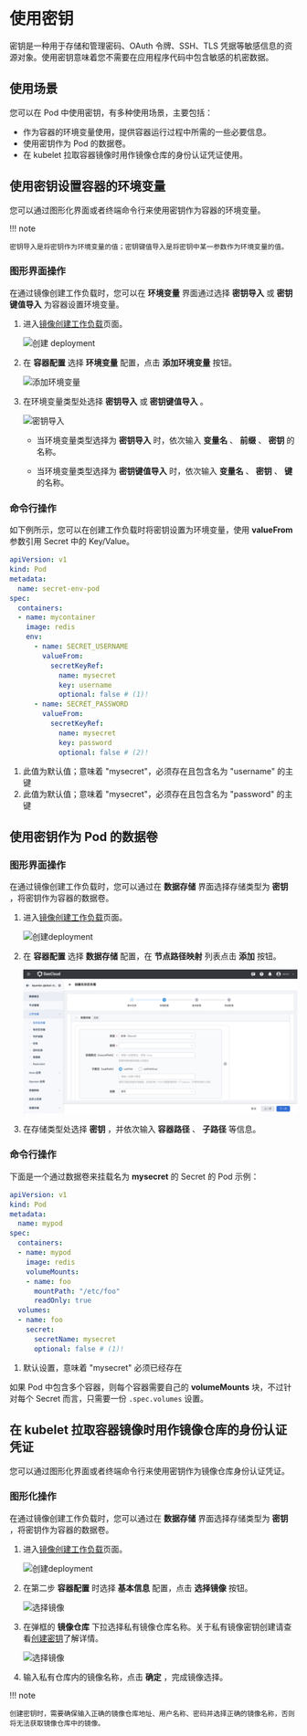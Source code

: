 # 使用密钥

密钥是一种用于存储和管理密码、OAuth 令牌、SSH、TLS 凭据等敏感信息的资源对象。使用密钥意味着您不需要在应用程序代码中包含敏感的机密数据。

## 使用场景

您可以在 Pod 中使用密钥，有多种使用场景，主要包括：

- 作为容器的环境变量使用，提供容器运行过程中所需的一些必要信息。
- 使用密钥作为 Pod 的数据卷。
- 在 kubelet 拉取容器镜像时用作镜像仓库的身份认证凭证使用。

## 使用密钥设置容器的环境变量

您可以通过图形化界面或者终端命令行来使用密钥作为容器的环境变量。

!!! note

    密钥导入是将密钥作为环境变量的值；密钥键值导入是将密钥中某一参数作为环境变量的值。

### 图形界面操作

在通过镜像创建工作负载时，您可以在 __环境变量__ 界面通过选择 __密钥导入__ 或 __密钥键值导入__ 为容器设置环境变量。

1. 进入[镜像创建工作负载](../workloads/create-deployment.md)页面。

    ![创建 deployment](https://docs.daocloud.io/daocloud-docs-images/docs/kpanda/images/secret05.png)

2. 在 __容器配置__ 选择 __环境变量__ 配置，点击 __添加环境变量__ 按钮。

    ![添加环境变量](https://docs.daocloud.io/daocloud-docs-images/docs/kpanda/images/secret06.png)

3. 在环境变量类型处选择 __密钥导入__ 或 __密钥键值导入__ 。

    ![密钥导入](https://docs.daocloud.io/daocloud-docs-images/docs/kpanda/images/secret07.png)

    - 当环境变量类型选择为 __密钥导入__ 时，依次输入 __变量名__ 、 __前缀__ 、 __密钥__ 的名称。

    - 当环境变量类型选择为 __密钥键值导入__ 时，依次输入 __变量名__ 、 __密钥__ 、 __键__ 的名称。

### 命令行操作

如下例所示，您可以在创建工作负载时将密钥设置为环境变量，使用 __valueFrom__ 参数引用 Secret 中的 Key/Value。

```yaml
apiVersion: v1
kind: Pod
metadata:
  name: secret-env-pod
spec:
  containers:
  - name: mycontainer
    image: redis
    env:
      - name: SECRET_USERNAME
        valueFrom:
          secretKeyRef:
            name: mysecret
            key: username
            optional: false # (1)!
      - name: SECRET_PASSWORD
        valueFrom:
          secretKeyRef:
            name: mysecret
            key: password
            optional: false # (2)!

```

1. 此值为默认值；意味着 "mysecret"，必须存在且包含名为 "username" 的主键
2. 此值为默认值；意味着 "mysecret"，必须存在且包含名为 "password" 的主键

## 使用密钥作为 Pod 的数据卷

### 图形界面操作

在通过镜像创建工作负载时，您可以通过在 __数据存储__ 界面选择存储类型为 __密钥__ ，将密钥作为容器的数据卷。

1. 进入[镜像创建工作负载](../workloads/create-deployment.md)页面。

    ![创建deployment](https://docs.daocloud.io/daocloud-docs-images/docs/kpanda/images/secret05.png)

2. 在 __容器配置__ 选择 __数据存储__ 配置，在 __节点路径映射__ 列表点击 __添加__ 按钮。

    ![创建deployment](../images/secret08.png)

3. 在存储类型处选择 __密钥__ ，并依次输入 __容器路径__ 、 __子路径__ 等信息。

### 命令行操作

下面是一个通过数据卷来挂载名为 __mysecret__ 的 Secret 的 Pod 示例：

```yaml
apiVersion: v1
kind: Pod
metadata:
  name: mypod
spec:
  containers:
  - name: mypod
    image: redis
    volumeMounts:
    - name: foo
      mountPath: "/etc/foo"
      readOnly: true
  volumes:
  - name: foo
    secret:
      secretName: mysecret
      optional: false # (1)!
```

1. 默认设置，意味着 "mysecret" 必须已经存在

如果 Pod 中包含多个容器，则每个容器需要自己的 __volumeMounts__ 块，不过针对每个 Secret 而言，只需要一份 `.spec.volumes` 设置。

## 在 kubelet 拉取容器镜像时用作镜像仓库的身份认证凭证

您可以通过图形化界面或者终端命令行来使用密钥作为镜像仓库身份认证凭证。

### 图形化操作

在通过镜像创建工作负载时，您可以通过在 __数据存储__ 界面选择存储类型为 __密钥__ ，将密钥作为容器的数据卷。

1. 进入[镜像创建工作负载](../workloads/create-deployment.md)页面。

    ![创建deployment](https://docs.daocloud.io/daocloud-docs-images/docs/kpanda/images/secret05.png)

2. 在第二步 __容器配置__ 时选择 __基本信息__ 配置，点击 __选择镜像__ 按钮。

    ![选择镜像](https://docs.daocloud.io/daocloud-docs-images/docs/kpanda/images/secret09.png)

3. 在弹框的 __镜像仓库__ 下拉选择私有镜像仓库名称。关于私有镜像密钥创建请查看[创建密钥](create-secret.md)了解详情。

    ![选择镜像](https://docs.daocloud.io/daocloud-docs-images/docs/kpanda/images/secret10.png)

4. 输入私有仓库内的镜像名称，点击 __确定__ ，完成镜像选择。

!!! note

    创建密钥时，需要确保输入正确的镜像仓库地址、用户名称、密码并选择正确的镜像名称，否则将无法获取镜像仓库中的镜像。
